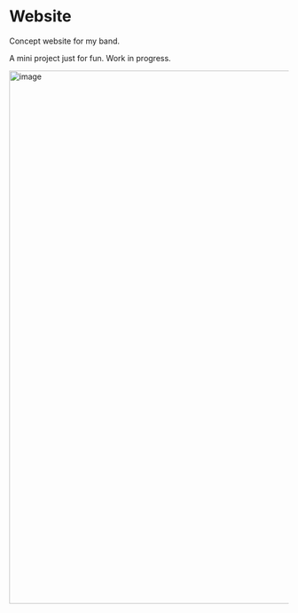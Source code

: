# Website
Concept website for my band.

A mini project just for fun. Work in progress.

<img width="960" alt="image" src="https://user-images.githubusercontent.com/99214628/209491958-ba7afc3a-459d-406f-b4ec-2e24d8ad0a51.png">
